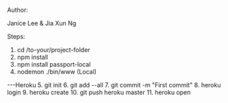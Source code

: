 Author:

Janice Lee & Jia Xun Ng

Steps:

1. cd /to-your/project-folder
2. npm install
3. npm install passport-local
4. nodemon ./bin/www (Local)

---Heroku
5. git init
6. git add --all
7. git commit -m "First commit"
8. heroku login
9. heroku create
10. git push heroku master
11. heroku open
